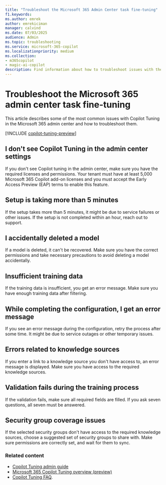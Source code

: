 ```yaml
---
title: "Troubleshoot the Microsoft 365 Admin Center task fine-tuning"
f1.keywords:
ms.author: emrek
author: emrekiciman
manager: calvind
ms.date: 07/03/2025
audience: Admin
ms.topic: troubleshooting
ms.service: microsoft-365-copilot
ms.localizationpriority: medium
ms.collection:
- m365copilot
- magic-ai-copilot
description: Find information about how to troubleshoot issues with the Microsoft 365 admin center when using Copilot Tuning to fine-tune models.
---
```


# Troubleshoot the Microsoft 365 admin center task fine-tuning

This article describes some of the most common issues with Copilot Tuning in the Microsoft 365 admin center and how to troubleshoot them.

[!INCLUDE [copilot-tuning-preview](includes/copilot-tuning-preview.md)]

## I don't see Copilot Tuning in the admin center settings

If you don't see Copilot tuning in the admin center, make sure you have the required licenses and permissions. Your tenant must have at least 5,000 Microsoft 365 Copilot add-on licenses and you must accept the Early Access Preview (EAP) terms to enable this feature.

## Setup is taking more than 5 minutes

If the setup takes more than 5 minutes, it might be due to service failures or other issues. If the setup is not completed within an hour, reach out to support.

## I accidentally deleted a model

If a model is deleted, it can't be recovered. Make sure you have the correct permissions and take necessary precautions to avoid deleting a model accidentally.

## Insufficient training data

If the training data is insufficient, you get an error message. Make sure you have enough training data after filtering.

## While completing the configuration, I get an error message

If you see an error message during the configuration, retry the process after some time. It might be due to service outages or other temporary issues.

## Errors related to knowledge sources

If you enter a link to a knowledge source you don't have access to, an error message is displayed. Make sure you have access to the required knowledge sources.

## Validation fails during the training process

If the validation fails, make sure all required fields are filled. If you ask seven questions, all seven must be answered.

## Security group coverage issues

If the selected security groups don't have access to the required knowledge sources, choose a suggested set of security groups to share with. Make sure permissions are correctly set, and wait for them to sync.

### Related content

- [Copilot Tuning admin guide](copilot-tuning-admin-guide.md)
- [Microsoft 365 Copilot Tuning overview (preview)](copilot-tuning-overview.md)
- [Copilot Tuning FAQ](copilot-tuning-faq.yml).



